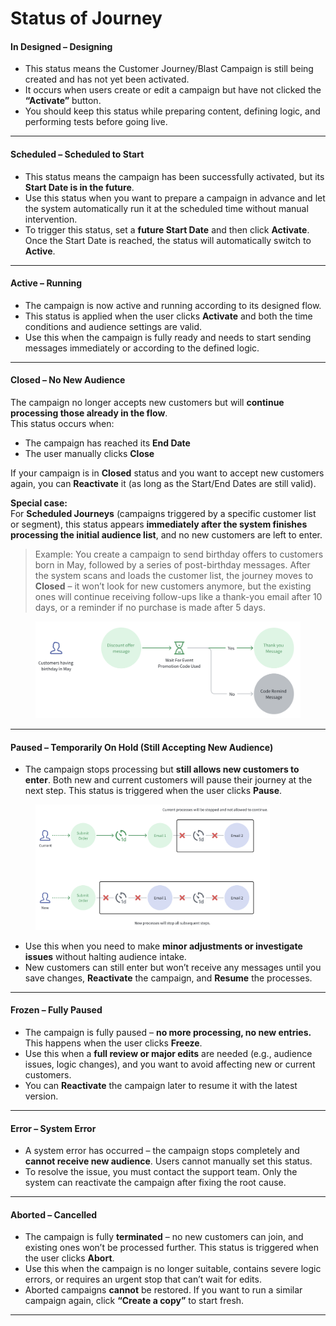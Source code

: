 # Status of Journey

#### **In Designed – Designing**

* This status means the Customer Journey/Blast Campaign is still being created and has not yet been activated.
* It occurs when users create or edit a campaign but have not clicked the **“Activate”** button. &#x20;
* You should keep this status while preparing content, defining logic, and performing tests before going live.

***

#### **Scheduled – Scheduled to Start**

* This status means the campaign has been successfully activated, but its **Start Date is in the future**.
* Use this status when you want to prepare a campaign in advance and let the system automatically run it at the scheduled time without manual intervention.
* To trigger this status, set a **future Start Date** and then click **Activate**. Once the Start Date is reached, the status will automatically switch to **Active**.

***

#### **Active – Running**

* The campaign is now active and running according to its designed flow.
* This status is applied when the user clicks **Activate** and both the time conditions and audience settings are valid.
* Use this when the campaign is fully ready and needs to start sending messages immediately or according to the defined logic.

***

#### **Closed – No New Audience**

The campaign no longer accepts new customers but will **continue processing those already in the flow**.\
This status occurs when:

* The campaign has reached its **End Date**
* The user manually clicks **Close**

If your campaign is in **Closed** status and you want to accept new customers again, you can **Reactivate** it (as long as the Start/End Dates are still valid).

**Special case:**\
For **Scheduled Journeys** (campaigns triggered by a specific customer list or segment), this status appears **immediately after the system finishes processing the initial audience list**, and no new customers are left to enter.

> Example: You create a campaign to send birthday offers to customers born in May, followed by a series of post-birthday messages. After the system scans and loads the customer list, the journey moves to **Closed** – it won’t look for new customers anymore, but the existing ones will continue receiving follow-ups like a thank-you email after 10 days, or a reminder if no purchase is made after 5 days.
>
>

<figure><img src="../../.gitbook/assets/image.png" alt=""><figcaption></figcaption></figure>

***

#### **Paused – Temporarily On Hold (Still Accepting New Audience)**

* The campaign stops processing but **still allows new customers to enter**. Both new and current customers will pause their journey at the next step. This status is triggered when the user clicks **Pause**.

<figure><img src="../../.gitbook/assets/image (2).png" alt="" width="375"><figcaption></figcaption></figure>

* Use this when you need to make **minor adjustments or investigate issues** without halting audience intake.
* New customers can still enter but won’t receive any messages until you save changes, **Reactivate** the campaign, and **Resume** the processes.

***

#### **Frozen – Fully Paused**

* The campaign is fully paused – **no more processing, no new entries.** This happens when the user clicks **Freeze**.
* Use this when a **full review or major edits** are needed (e.g., audience issues, logic changes), and you want to avoid affecting new or current customers.
* You can **Reactivate** the campaign later to resume it with the latest version.

***

#### **Error – System Error**

* A system error has occurred – the campaign stops completely and **cannot receive new audience**. Users cannot manually set this status.
* To resolve the issue, you must contact the support team. Only the system can reactivate the campaign after fixing the root cause.

***

#### **Aborted – Cancelled**

* The campaign is fully **terminated** – no new customers can join, and existing ones won’t be processed further. This status is triggered when the user clicks **Abort**.
* Use this when the campaign is no longer suitable, contains severe logic errors, or requires an urgent stop that can’t wait for edits.
* Aborted campaigns **cannot** be restored. If you want to run a similar campaign again, click **“Create a copy”** to start fresh.

***
